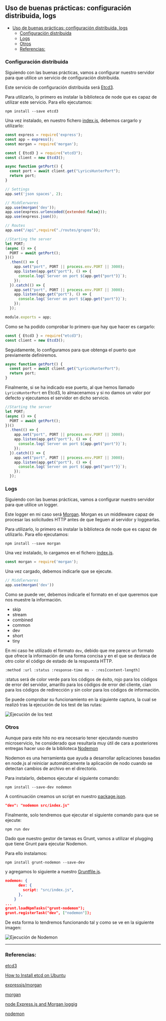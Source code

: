 ## Uso de buenas prácticas: configuración distribuida, logs

<!-- ![](../Img/ "") -->

- [Uso de buenas prácticas: configuración distribuida, logs](#uso-de-buenas-prácticas-configuración-distribuida-logs)
  - [Configuración distribuida](#configuración-distribuida)
  - [Logs](#logs)
  - [Otros](#otros)
  - [Referencias:](#referencias)

### Configuración distribuida

Siguiendo con las buenas prácticas, vamos a configurar nuestro servidor para que utilice un servicio de configuración distribuida. 

Este servicio de configuración distribuida será [Etcd3](https://www.npmjs.com/package/etcd3).

Para utilizarlo, lo primero es instalar la biblioteca de node que es capaz de utilizar este servicio. Para ello ejecutamos:

`npm install --save etcd3`

Una vez instalado, en nuestro fichero [index.js](../../src/index.js), debemos cargarlo y utilizarlo:

```javascript
const express = require('express');
const app = express();
const morgan = require('morgan');

const { Etcd3 } = require("etcd3");
const client = new Etcd3();

async function getPort() {
  const port = await client.get("LyricsHunterPort");
  return port;
}

// Settings
app.set('json spaces', 2);

// Middlerwares
app.use(morgan('dev'));
app.use(express.urlencoded({extended:false}));
app.use(express.json());

// Routes
app.use("/api",require("./routes/grupos"));

//Starting the server
let PORT;
(async () => {
  PORT = await getPort();  
})()
  .then(() => {
    app.set("port", PORT || process.env.PORT || 3000);    
    app.listen(app.get("port"), () => {
      console.log(`Server on port ${app.get("port")}`);
    });
  }).catch(() => {
    app.set("port", PORT || process.env.PORT || 3000);
    app.listen(app.get("port"), () => {
      console.log(`Server on port ${app.get("port")}`);
    });
  });

module.exports = app;
```
Como se ha podido comprobar lo primero que hay que hacer es cargarlo:

```javascript
const { Etcd3 } = require("etcd3");
const client = new Etcd3();
```

Seguidamente, lo configuramos para que obtenga el puerto que previamente definiremos.

```javascript
async function getPort() {
  const port = await client.get("LyricsHunterPort");
  return port;
}
```

Finalmente, si se ha indicado ese puerto, al que hemos llamado `LyricsHunterPort` en Etcd3, lo almacenamos y si no damos un valor por defecto y ejecutamos el servidor en dicho servicio.  

```javascript
//Starting the server
let PORT;
(async () => {
  PORT = await getPort();  
})()
  .then(() => {
    app.set("port", PORT || process.env.PORT || 3000);    
    app.listen(app.get("port"), () => {
      console.log(`Server on port ${app.get("port")}`);
    });
  }).catch(() => {
    app.set("port", PORT || process.env.PORT || 3000);
    app.listen(app.get("port"), () => {
      console.log(`Server on port ${app.get("port")}`);
    });
  });
```

### Logs
Siguiendo con las buenas prácticas, vamos a configurar nuestro servidor para que utilice un logger. 

Este logger en mi caso  será [Morgan](https://github.com/expressjs/morgan). Morgan es un middleware capaz de procesar las solicitudes HTTP antes de que lleguen al servidor y loggearlas.

Para utilizarlo, lo primero es instalar la biblioteca de node que es capaz de utilizarlo. Para ello ejecutamos:

`npm install --save morgan`

Una vez instalado, lo cargamos en el fichero [index.js](../../src/index.js).

```javascript
const morgan = require('morgan');
```
Una vez cargado, debemos indicarle que se ejecute.

```javascript
// Middlerwares
app.use(morgan('dev'))
```

Como se puede ver, debemos indicarle el formato en el que queremos que nos muestre la información. 

- skip
- stream
- combined
- common
- dev
- short
- tiny

En mi caso he utilizado el formato `dev`, debido que me parece un formato que ofrece la información de una forma concisa y en el que se destaca de otro color el código de estado de la respuesta HTTP.

`:method :url :status :response-time ms - :res[content-length]`

:status será de color verde para los códigos de éxito, rojo para los códigos de error del servidor, amarillo para los códigos de error del cliente, cian para los códigos de redirección y sin color para los códigos de información.

Se puede comprobar su funcionamiento en la siguiente captura, la cual se realizó tras la ejecución de los test de las rutas:

![Ejecución de los test](../Img/Img_TestApi/1.png "Ejecución de los test")

### Otros

Aunque para este hito no era necesario tener ejecutando nuestro microservicio, he considerado que resultaría muy útil de cara a posteriores entregas hacer uso de la biblioteca [Nodemon](https://www.npmjs.com/package/nodemon)

Nodemon es una herramienta que ayuda a desarrollar aplicaciones basadas en node.js al reiniciar automáticamente la aplicación de nodo cuando se detectan cambios de archivo en el directorio.

Para instalarlo, debemos ejecutar el siguiente comando:

`npm install --save-dev nodemon`

A continuación creamos un script en nuestro [package.json](../../package.json).

```json
"dev": "nodemon src/index.js"
```

Finalmente, solo tendremos que ejecutar el siguiente comando para que se ejecute:

`npm run dev`

Dado que nuestro gestor de tareas es Grunt, vamos a utilizar el plugging que tiene Grunt para ejecutar Nodemon.

Para ello instalamos:

`npm install grunt-nodemon --save-dev`

y agregamos lo siguiente a nuestro [Gruntfile.js](../../Gruntfile.js).

```json
nodemon: {
      dev: {
        script: "src/index.js",
      },
    }
...
grunt.loadNpmTasks("grunt-nodemon");
grunt.registerTask("dev", ["nodemon"]);
```
De esta forma lo tendremos funcionando tal y como se ve en la siguiente imagen:

![Ejecución de Nodemon](../Img/Img_BuenasPracticas/1.png "Ejecución de Nodemon")

---
### Referencias:

[etcd3](https://www.npmjs.com/package/etcd3)

[How to Install etcd on Ubuntu](https://computingforgeeks.com/how-to-install-etcd-on-ubuntu-18-04-ubuntu-16-04/)

[expressjs/morgan](https://github.com/expressjs/morgan)

[morgan](https://www.npmjs.com/package/morgan)

[node Express.js and Morgan loggig](https://documentation.solarwinds.com/en/Success_Center/loggly/Content/admin/node-express-js-morgan-logging.htm#Node-Express-js-and-Morgan-logging)

[nodemon](https://www.npmjs.com/package/nodemon)